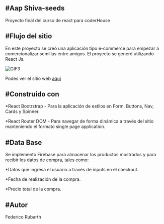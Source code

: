 #Aap Shiva-seeds 
------------------------------
Proyecto final del curso de react para coderHouse


#Flujo del sitio
-----------------------------
En este proyecto se creó una aplicación tipo e-commerce para empezar a comercionalizar semillas entre amigos. El proyecto se generó utilizando React Js.

![GIF3](https://user-images.githubusercontent.com/107072535/213035140-ab080c69-5896-4d48-ad76-b864f13d6c3b.gif)


Podes ver el sitio web <a href="https://shiva-seed.netlify.app" target="_blank">aquí</a>  


#Construido con 
------------------------
*React Bootrstrap - Para la aplicación de estilos en Form, Buttons, Nav, Cards y Spinner.

*React Router DOM - Para navegar de forma dinámica a través del sitio manteniendo el formato single page application.

#Data Base
------------------ 
Se implementó Firebase  para almacenar los productos mostrados y para recibir los datos de compra, tales como:

*Datos que ingresa el usuario a través de inputs en el checkout.

*Fecha de realización de la compra.

*Precio total de la compra.


#Autor
----------------------------- 
Federico Rubarth

